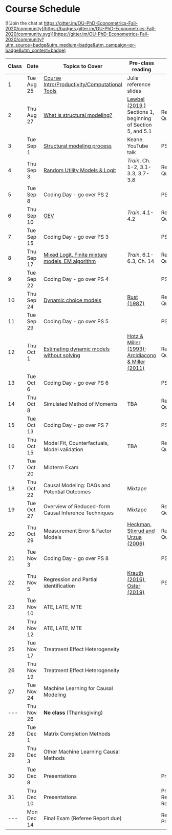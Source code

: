 # Course Schedule

[![Join the chat at https://gitter.im/OU-PhD-Econometrics-Fall-2020/community](https://badges.gitter.im/OU-PhD-Econometrics-Fall-2020/community.svg)](https://gitter.im/OU-PhD-Econometrics-Fall-2020/community?utm_source=badge&utm_medium=badge&utm_campaign=pr-badge&utm_content=badge)

| **Class** | **Date** | **Topics to Cover**                | **Pre-class reading**      | **Due**                |
|---|---|---|---|---|
| 1              | Tue Aug 25    | [Course Intro/Productivity/Computational Tools](https://raw.githack.com/OU-PhD-Econometrics/fall-2020/master/LectureNotes/01-Productivity/01slides.html) | Julia reference slides |         |
| 2              | Thu Aug 27    | [What is structural modeling?](https://raw.githack.com/OU-PhD-Econometrics/fall-2020/master/LectureNotes/02-IntroStructuralModels/02slides.html) | [Lewbel (2019 )](https://doi.org/10.1257/jel.20181361) Sections 1, beginning of Section 5, and 5.1 | Reading Quiz |
| 3              | Tue Sep  1    | [Structural modeling process](https://raw.githack.com/OU-PhD-Econometrics/fall-2020/master/LectureNotes/03-StructuralWorkflow/03slides.html) | Keane YouTube talk | PS 1 |
| 4              | Thu Sep  3    | [Random Utility Models & Logit](https://raw.githack.com/OU-PhD-Econometrics/fall-2020/master/LectureNotes/04-StaticDiscreteChoice/04slides.html) |  _Train_,  Ch. 1-2, 3.1-3.3, 3.7-3.8 | Reading Quiz |
| 5              | Tue Sep  8    | Coding Day - go over PS 2 |  | PS 2 |
| 6              | Thu Sep 10    | [GEV](https://raw.githack.com/OU-PhD-Econometrics/fall-2020/master/LectureNotes/05-GEV/05slides.html) | _Train_, 4.1-4.2 | Reading Quiz |
| 7              | Tue Sep 15    | Coding Day - go over PS 3 |  | PS 3 |
| 8              | Thu Sep 17    | [Mixed Logit, Finite mixture models, EM algorithm](https://raw.githack.com/OU-PhD-Econometrics/fall-2020/master/LectureNotes/06-Mixture/06slides.html) | _Train_, 6.1-6.3, Ch. 14 | Reading Quiz |
| 9              | Tue Sep 22    | Coding Day - go over PS 4 | | PS 4 |
| 10             | Thu Sep 24    | [Dynamic choice models](https://raw.githack.com/OU-PhD-Econometrics/fall-2020/master/LectureNotes/07-DDC/07slides.html) | [Rust (1987)](http://www.jstor.org/stable/1911259) | Reading Quiz |
| 11             | Tue Sep 29    | Coding Day - go over PS 5 | | PS 5 |
| 12             | Thu Oct  1    | [Estimating dynamic models without solving](https://raw.githack.com/OU-PhD-Econometrics/fall-2020/master/LectureNotes/08-CCP/08slides.html) | [Hotz & Miller (1993)](https://doi.org/10.2307/2298122); [Arcidiacono & Miller (2011)](https://doi.org/10.3982/ECTA7743) | Reading Quiz |
| 13             | Tue Oct  6    | Coding Day - go over PS 6 | | PS 6  |
| 14             | Thu Oct  8    | Simulated Method of Moments | TBA | Reading Quiz |
| 15             | Tue Oct 13    | Coding Day - go over PS 7  |         | PS 7 |
| 16             | Thu Oct 15    | Model Fit, Counterfactuals, Model validation | TBA | Reading Quiz |
| 17             | Tue Oct 20    | Midterm Exam   |         |         |
| 18             | Thu Oct 22    | Causal Modeling: DAGs and Potential Outcomes | Mixtape |         |               
| 19             | Tue Oct 27    | Overview of Reduced-form Causal Inference Techniques | Mixtape | Reading Quiz |  
| 20             | Thu Oct 29    | Measurement Error & Factor Models | [Heckman, Stixrud and Urzua (2006)](https://jenni.uchicago.edu/papers/Heckman-Stixrud-Urzua_JOLE_v24n3_2006.pdf) | Reading Quiz |
| 21             | Tue Nov  3    | Coding Day - go over PS 8 |         | PS 8 |
| 22             | Thu Nov  5    | Regression and Partial identification | [Krauth (2016)](https://www.degruyter.com/view/journals/jem/5/1/article-p117.xml), [Oster (2019)](https://www.tandfonline.com/doi/full/10.1080/07350015.2016.1227711) | PS 9 |
| 23             | Tue Nov 10    | ATE, LATE, MTE              |         |         |
| 24             | Thu Nov 12    | ATE, LATE, MTE              |         |  |
| 25             | Tue Nov 17    | Treatment Effect Heterogeneity |         |         |
| 26             | Thu Nov 19    | Treatment Effect Heterogeneity |         |  |
| 27             | Tue Nov 24    | Machine Learning for Causal Modeling |         |         |
| ---            | Thu Nov 26    | **No class** (Thanksgiving) |         |         |
| 28             | Tue Dec  1    | Matrix Completion Methods |         |         |
| 29             | Thu Dec  3    | Other Machine Learning Causal Methods |         |         |
| 30             | Tue Dec  8    | Presentations               |         | Presentation |
| 31             | Thu Dec 10    | Presentations               |         | Presentation, Referee Report |
| ---            | Mon Dec 14    | Final Exam (Referee Report due) |  | Research Proposal |
